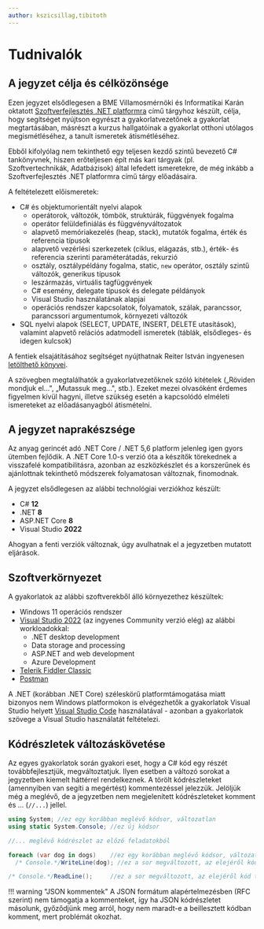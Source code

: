 ```yaml
---
author: kszicsillag,tibitoth
---
```


# Tudnivalók

## A jegyzet célja és célközönsége

Ezen jegyzet elsődlegesen a BME Villamosmérnöki és Informatikai Karán oktatott [Szoftverfejlesztés .NET platformra](https://www.aut.bme.hu/Course/dotnet) című tárgyhoz készült, célja, hogy segítséget nyújtson egyrészt a gyakorlatvezetőnek a gyakorlat megtartásában, másrészt a kurzus hallgatóinak a gyakorlat otthoni utólagos megismétléséhez, a tanult ismeretek átismétléséhez.

Ebből kifolyólag nem tekinthető egy teljesen kezdő szintű bevezető C# tankönyvnek, hiszen erőteljesen épít más kari tárgyak (pl. Szoftvertechnikák, Adatbázisok) által lefedett ismeretekre, de még inkább a Szoftverfejlesztés .NET platformra című tárgy előadásaira.

A feltételezett előismeretek:

* C# és objektumorientált nyelvi alapok
    * operátorok, változók, tömbök, struktúrák, függvények fogalma
    * operátor felüldefiniálás és függvényváltozatok
    * alapvető memóriakezelés (heap, stack), mutatók fogalma, érték és referencia típusok
    * alapvető vezérlési szerkezetek (ciklus, elágazás, stb.), érték- és referencia szerinti paraméterátadás, rekurzió
    * osztály, osztálypéldány fogalma, static, `new` operátor, osztály szintű változók, generikus típusok
    * leszármazás, virtuális tagfüggvények
    * C# esemény, delegate típusok és delegate példányok
    * Visual Studio használatának alapjai
    * operációs rendszer kapcsolatok, folyamatok, szálak, parancssor, parancssori argumentumok, környezeti változók
* SQL nyelvi alapok (SELECT, UPDATE, INSERT, DELETE utasítások), valamint alapvető relációs adatmodell ismeretek (táblák, elsődleges- és idegen kulcsok)

A fentiek elsajátításához segítséget nyújthatnak Reiter István ingyenesen [letölthető könyvei](https://reiteristvan.wordpress.com).

A szövegben megtalálhatók a gyakorlatvezetőknek szóló kitételek („Röviden mondjuk el…", „Mutassuk meg…", stb.). Ezeket mezei olvasóként érdemes figyelmen kívül hagyni, illetve szükség esetén a kapcsolódó elméleti ismereteket az előadásanyagból átismételni.

## A jegyzet naprakészsége

Az anyag gerincét adó .NET Core / .NET 5,6 platform jelenleg igen gyors ütemben fejlődik. A .NET Core 1.0-s verzió óta a készítők törekednek a visszafelé kompatibilitásra, azonban az eszközkészlet és a korszerűnek és ajánlottnak tekinthető módszerek folyamatosan változnak, finomodnak.

A jegyzet elsődlegesen az alábbi technológiai verziókhoz készült:

* C# **12**
* .NET **8**
* ASP.NET Core **8**
* Visual Studio **2022**

Ahogyan a fenti verziók változnak, úgy avulhatnak el a jegyzetben mutatott eljárások.

## Szoftverkörnyezet

A gyakorlatok az alábbi szoftverekből álló környezethez készültek:

* Windows 11 operációs rendszer
* [Visual Studio 2022](https://visualstudio.microsoft.com/downloads/) (az ingyenes Community verzió elég) az alábbi workloadokkal:
    * .NET desktop development
    * Data storage and processing
    * ASP.NET and web development
    * Azure Development
* [Telerik Fiddler Classic](https://www.telerik.com/fiddler/fiddler-classic)
* [Postman](https://www.postman.com/)

A .NET (korábban .NET Core) széleskörű platformtámogatása miatt bizonyos nem Windows platformokon is elvégezhetők a gyakorlatok Visual Studio helyett [Visual Studio Code](https://code.visualstudio.com/) használatával - azonban a gyakorlatok szövege a Visual Studio használatát feltételezi.

## Kódrészletek változáskövetése

Az egyes gyakorlatok során gyakori eset, hogy a C# kód egy részét továbbfejlesztjük, megváltoztatjuk.
Ilyen esetben a változó sorokat a jegyzetben kiemelt háttérrel rendelkeznek.
A törölt kódrészleteket (amennyiben van segíti a megértést) kommentezéssel jelezzük.
Jelöljük még a meglévő, de a jegyzetben nem megjelenített kódrészleteket komment és ... (`//...`) jellel.

``` csharp hl_lines="2 7 9"
using System; //ez egy korábban meglévő kódsor, változatlan
using static System.Console; //ez új kódsor

//... meglévő kódrészlet az előző feladatokból

foreach (var dog in dogs)    //ez egy korábban meglévő kódsor, változatlan
  /* Console.*/WriteLine(dog); //ez a sor megváltozott, az elejéről kód törlődött

/* Console.*/ReadLine();     //ez a sor megváltozott, az elejéről kód törlődött
```

!!! warning "JSON kommentek"
    A JSON formátum alapértelmezésben (RFC szerint) nem támogatja a kommenteket, így ha JSON kódrészletet másolunk, győződjünk meg arról, hogy nem maradt-e a beillesztett kódban komment, mert problémát okozhat.
